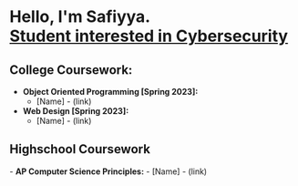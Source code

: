 <h1>Hello, I'm Safiyya. <br/><a href="https://github.com/lanternofsea">Student interested in Cybersecurity</a></h1>

<h2>College Coursework:</h2>

- <b>Object Oriented Programming [Spring 2023]:</b>
    - [Name] - (link)
- <b>Web Design [Spring 2023]:</b>
    - [Name] - (link)

<h2>Highschool Coursework</h2>
- <b>AP Computer Science Principles:</b>
  - [Name] - (link)


<!--
**lanternofsea/lanternofsea** is a ✨ _special_ ✨ repository because its `README.md` (this file) appears on your GitHub profile.

Here are some ideas to get you started:

- 🔭 I’m currently working on ...
- 🌱 I’m currently learning ...
- 👯 I’m looking to collaborate on ...
- 🤔 I’m looking for help with ...
- 💬 Ask me about ...
- 📫 How to reach me: ...
- 😄 Pronouns: ...
- ⚡ Fun fact: ...
-->
